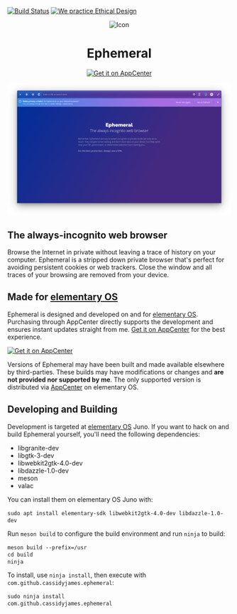 [![Build Status](https://travis-ci.com/cassidyjames/ephemeral.svg?branch=master)](https://travis-ci.com/cassidyjames/ephemeral) [![We practice Ethical Design](https://img.shields.io/badge/Ethical_Design-_▲_❤_-blue.svg)](https://ind.ie/ethical-design)

<p align="center">
  <img src="data/icons/128.svg" alt="Icon" />
</p>
<h1 align="center">Ephemeral</h1>
<p align="center">
  <a href="https://appcenter.elementary.io/com.github.cassidyjames.ephemeral"><img src="https://appcenter.elementary.io/badge.svg" alt="Get it on AppCenter" /></a>
</p>

![Screenshot](data/screenshot@2x.png)

## The always-incognito web browser

Browse the Internet in private without leaving a trace of history on your computer. Ephemeral is a stripped down private browser that's perfect for avoiding persistent cookies or web trackers. Close the window and all traces of your browsing are removed from your device.

## Made for [elementary OS]

Ephemeral is designed and developed on and for [elementary OS]. Purchasing through AppCenter directly supports the development and ensures instant updates straight from me. [Get it on AppCenter][AppCenter] for the best experience.

[![Get it on AppCenter](https://appcenter.elementary.io/badge.svg)][AppCenter]

Versions of Ephemeral may have been built and made available elsewhere by third-parties. These builds may have modifications or changes and **are not provided nor supported by me**. The only supported version is distributed via [AppCenter] on elementary OS.

## Developing and Building

Development is targeted at [elementary OS] Juno. If you want to hack on and build Ephemeral yourself, you'll need the following dependencies:

* libgranite-dev
* libgtk-3-dev
* libwebkit2gtk-4.0-dev
* libdazzle-1.0-dev
* meson
* valac

You can install them on elementary OS Juno with:

```shell
sudo apt install elementary-sdk libwebkit2gtk-4.0-dev libdazzle-1.0-dev
```

Run `meson build` to configure the build environment and run `ninja` to build:

```shell
meson build --prefix=/usr
cd build
ninja
```

To install, use `ninja install`, then execute with `com.github.cassidyjames.ephemeral`:

```shell
sudo ninja install
com.github.cassidyjames.ephemeral
```

[elementary OS]: https://elementary.io
[AppCenter]: https://appcenter.elementary.io/com.github.cassidyjames.ephemeral

